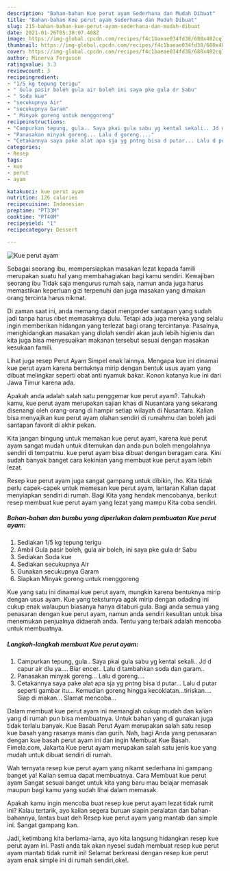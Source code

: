 ```yaml
---
description: "Bahan-bahan Kue perut ayam Sederhana dan Mudah Dibuat"
title: "Bahan-bahan Kue perut ayam Sederhana dan Mudah Dibuat"
slug: 215-bahan-bahan-kue-perut-ayam-sederhana-dan-mudah-dibuat
date: 2021-01-26T05:30:07.408Z
image: https://img-global.cpcdn.com/recipes/f4c1baeae034fd38/680x482cq70/kue-perut-ayam-foto-resep-utama.jpg
thumbnail: https://img-global.cpcdn.com/recipes/f4c1baeae034fd38/680x482cq70/kue-perut-ayam-foto-resep-utama.jpg
cover: https://img-global.cpcdn.com/recipes/f4c1baeae034fd38/680x482cq70/kue-perut-ayam-foto-resep-utama.jpg
author: Minerva Ferguson
ratingvalue: 3.3
reviewcount: 3
recipeingredient:
- "1/5 kg tepung terigu"
- " Gula pasir boleh gula air boleh ini saya pke gula dr Sabu"
- " Soda kue"
- "secukupnya Air"
- "secukupnya Garam"
- " Minyak goreng untuk menggoreng"
recipeinstructions:
- "Campurkan tepung, gula.. Saya pkai gula sabu yg kental sekali.. Jd d capur air dlu ya.... Biar encer.. Lalu d tambahkan soda dan garam.."
- "Panasakan minyak goreng... Lalu d goreng...."
- "Cetakannya saya pake alat apa sja yg pntng bisa d putar... Lalu d putar seperti gambar itu... Kemudian goreng hingga kecoklatan...tiriskan.... Siap di makan... Slamat mencoba..."
categories:
- Resep
tags:
- kue
- perut
- ayam

katakunci: kue perut ayam 
nutrition: 126 calories
recipecuisine: Indonesian
preptime: "PT33M"
cooktime: "PT40M"
recipeyield: "1"
recipecategory: Dessert

---
```



![Kue perut ayam](https://img-global.cpcdn.com/recipes/f4c1baeae034fd38/680x482cq70/kue-perut-ayam-foto-resep-utama.jpg)

Sebagai seorang ibu, mempersiapkan masakan lezat kepada famili merupakan suatu hal yang membahagiakan bagi kamu sendiri. Kewajiban seorang ibu Tidak saja mengurus rumah saja, namun anda juga harus memastikan keperluan gizi terpenuhi dan juga masakan yang dimakan orang tercinta harus nikmat.

Di zaman  saat ini, anda memang dapat mengorder santapan yang sudah jadi tanpa harus ribet memasaknya dulu. Tetapi ada juga mereka yang selalu ingin memberikan hidangan yang terlezat bagi orang tercintanya. Pasalnya, menghidangkan masakan yang diolah sendiri akan jauh lebih higienis dan kita juga bisa menyesuaikan makanan tersebut sesuai dengan masakan kesukaan famili. 

Lihat juga resep Perut Ayam Simpel enak lainnya. Mengapa kue ini dinamai kue perut ayam karena bentuknya mirip dengan bentuk usus ayam yang dibuat melingkar seperti obat anti nyamuk bakar. Konon katanya kue ini dari Jawa Timur karena ada.

Apakah anda adalah salah satu penggemar kue perut ayam?. Tahukah kamu, kue perut ayam merupakan sajian khas di Nusantara yang sekarang disenangi oleh orang-orang di hampir setiap wilayah di Nusantara. Kalian bisa menyajikan kue perut ayam olahan sendiri di rumahmu dan boleh jadi santapan favorit di akhir pekan.

Kita jangan bingung untuk memakan kue perut ayam, karena kue perut ayam sangat mudah untuk ditemukan dan anda pun boleh mengolahnya sendiri di tempatmu. kue perut ayam bisa dibuat dengan beragam cara. Kini sudah banyak banget cara kekinian yang membuat kue perut ayam lebih lezat.

Resep kue perut ayam juga sangat gampang untuk dibikin, lho. Kita tidak perlu capek-capek untuk memesan kue perut ayam, lantaran Kalian dapat menyiapkan sendiri di rumah. Bagi Kita yang hendak mencobanya, berikut resep membuat kue perut ayam yang lezat yang mampu Kita coba sendiri.

<!--inarticleads1-->

##### Bahan-bahan dan bumbu yang diperlukan dalam pembuatan Kue perut ayam:

1. Sediakan 1/5 kg tepung terigu
1. Ambil  Gula pasir boleh, gula air boleh, ini saya pke gula dr Sabu
1. Sediakan  Soda kue
1. Sediakan secukupnya Air
1. Gunakan secukupnya Garam
1. Siapkan  Minyak goreng untuk menggoreng


Kue yang satu ini dinamai kue perut ayam, mungkin karena bentuknya mirip dengan usus ayam. Kue yang teksturnya agak mirip dengan odading ini cukup enak walaupun biasanya hanya ditaburi gula. Bagi anda semua yang penasaran dengan kue perut ayam, namun anda sendiri kesulitan untuk bisa menemukan penjualnya didaerah anda. Tentu yang terbaik adalah mencoba untuk membuatnya. 

<!--inarticleads2-->

##### Langkah-langkah membuat Kue perut ayam:

1. Campurkan tepung, gula.. Saya pkai gula sabu yg kental sekali.. Jd d capur air dlu ya.... Biar encer.. Lalu d tambahkan soda dan garam..
1. Panasakan minyak goreng... Lalu d goreng....
1. Cetakannya saya pake alat apa sja yg pntng bisa d putar... Lalu d putar seperti gambar itu... Kemudian goreng hingga kecoklatan...tiriskan.... Siap di makan... Slamat mencoba...


Dalam membuat kue perut ayam ini memanglah cukup mudah dan kalian yang di rumah pun bisa membuatnya. Untuk bahan yang di gunakan juga tidak terlalu banyak. Kue Basah Perut Ayam merupakan salah satu resep kue basah yang rasanya manis dan gurih. Nah, bagi Anda yang penasaran dengan kue basah perut ayam ini dan ingin Membuat Kue Basah. Fimela.com, Jakarta Kue perut ayam merupakan salah satu jenis kue yang mudah untuk dibuat sendiri di rumah. 

Wah ternyata resep kue perut ayam yang nikamt sederhana ini gampang banget ya! Kalian semua dapat membuatnya. Cara Membuat kue perut ayam Sangat sesuai banget untuk kita yang baru mau belajar memasak maupun bagi kamu yang sudah lihai dalam memasak.

Apakah kamu ingin mencoba buat resep kue perut ayam lezat tidak rumit ini? Kalau tertarik, ayo kalian segera buruan siapin peralatan dan bahan-bahannya, lantas buat deh Resep kue perut ayam yang mantab dan simple ini. Sangat gampang kan. 

Jadi, ketimbang kita berlama-lama, ayo kita langsung hidangkan resep kue perut ayam ini. Pasti anda tak akan nyesel sudah membuat resep kue perut ayam mantab tidak rumit ini! Selamat berkreasi dengan resep kue perut ayam enak simple ini di rumah sendiri,oke!.

